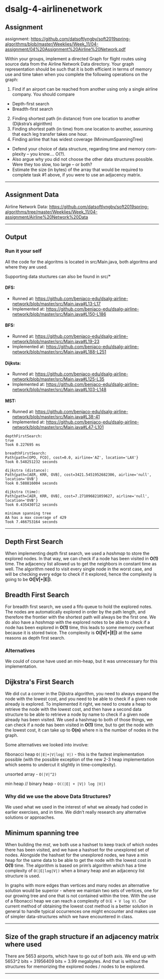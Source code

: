 # dsalg-4-airlinenetwork

## Assignment
assignment: https://github.com/datsoftlyngby/soft2019spring-algorithms/blob/master/Weeklies/Week_11/04-assignment/04%20Assignment%20Airline%20Network.pdf

Within your groups, implement a directed Graph for flight routes using source data from the Airline Network Data directory.
Your graph representation should be such that it is both efficient in terms of memory use and time taken when you complete the following operations on the graph:
1. Find if an airport can be reached from another using only a single airline company. You should compare
- Depth-first search
- Breadth-first search
2. Finding shortest path (in distance) from one location to another (Dijkstra’s algirithm)
3. Finding shortest path (in time) from one location to another, assuming that each leg transfer takes one hour.
4. Finding airline that has widest coverage (MinimumSpanningTree)

- Defend your choice of data structure, regarding time and memory com-
plexity – you know.... O(?).
- Also argue why you did not choose the other data structures possible.
Were they too slow, too large – or both?
- Estimate the size (in bytes) of the array that would be required to complete task #1 above, if you were to use an adjacency matrix.

----

## Assignment Data
Airline Network Data: https://github.com/datsoftlyngby/soft2019spring-algorithms/tree/master/Weeklies/Week_11/04-assignment/Airline%20Network%20Data

-----

## Output

### Run it your self

All the code for the algoritms is located in src/Main.java, both algoritms and where they are used.

Supporting data stuctures can also be found in src/*

#### DFS:
- Runned at: https://github.com/benjaco-edu/dsalg-airline-network/blob/master/src/Main.java#L13-L17
- Implemented at: https://github.com/benjaco-edu/dsalg-airline-network/blob/master/src/Main.java#L150-L186

#### BFS:
- Runned at: https://github.com/benjaco-edu/dsalg-airline-network/blob/master/src/Main.java#L19-23
- Implemented at: https://github.com/benjaco-edu/dsalg-airline-network/blob/master/src/Main.java#L188-L251


#### Dijksta:
- Runned at: https://github.com/benjaco-edu/dsalg-airline-network/blob/master/src/Main.java#L125-L35
- Implemented at: https://github.com/benjaco-edu/dsalg-airline-network/blob/master/src/Main.java#L103-L148

#### MST:
- Runned at: https://github.com/benjaco-edu/dsalg-airline-network/blob/master/src/Main.java#L38-41
- Implemented at: https://github.com/benjaco-edu/dsalg-airline-network/blob/master/src/Main.java#L47-L101

```
depthFirstSearch:
true
Took 0.227695 ms

breadthFirstSearch:
Path{path=[OPO, FCO], cost=0.0, airline='AZ', location='LAX'}
Took 0.548251232 seconds

dijkstra (distance):
Path{path=[AER, KRR, OVB], cost=3421.5451952682306, airline='null', location='OVB'}
Took 0.588816004 seconds

dijkstra (time):
Path{path=[AER, KRR, OVB], cost=7.271096821059627, airline='null', location='OVB'}
Took 0.435430712 seconds

minimum spanning tree
AA has a max coverage of 429
Took 7.466753164 seconds
```

------
## Depth First Search

When implementing depth first search, we used a _hashmap_ to store the explored nodes. In that way, we can check if a node has been visited in **O(1)** time. The adjacency list allowed us to get the neighbors in constant time as well. The algorithm need to visit every single node in the worst case, and will be checking every edge to check if it explored, hence the complexity is going to be **O(|V|+|E|)**.

## Breadth First Search

For breadth first search, we used a fifo queue to hold the explored notes. The nodes are automatically explored in order by the path length, and therefore the frontier with the shortest path will always be the first one. We do also have a _hashmap_ with the explored notes to be able to check if a node has been explored in **O(1)** time, this leads to some memory overheat because it is stored twice. The complexity is **O(|V|+|E|)** at the same reasons as depth first search.

### Alternatives

We could of course have used an min-heap, but it was unnecessary for this implementation.

## Dijkstra's First Search

We did cut a corner in the Dijkstra algorithm, you need to always expand the node with the lowest cost, and you need to be able to check if a given node already is explored. To implemented it right, we need to create a heap to retrieve the node with the lowest cost, and then have a second data structure to be able to retrieve a node by name to check if a given node already has been visited. We used a hashmap to both of those things, we can check if a node has been visited in **O(1)** time, but to get the node with the lowest cost, it can take up to **O(n)** where n is the number of nodes in the graph.

Some alternatives we looked into involve:

fibonacci heap `O(|E|+|V|log| V|)` - this is the fastest implementation possible (with the possible exception of the new 2-3 heap implementation which seems to undercut it slightly in time-complexity).

unsorted array - `O(|V|^2)`  

min heap // binary heap - `O((|E| + |V|) log |V|)`

### Why did we use the above Data Structures?

We used what we used in the interest of what we already had coded in earlier exercises, and in time. We didn’t really research any alternative solutions or approaches.

## Minimum spanning tree

When building the _mst_, we both use a hashset to keep track of which nodes there has been visited, and we have a hashset for the unexplored set of nodes. Alongside the hashset for the unexplored nodes, we have a min heap for the same data to be able to get the node with the lowest cost in **O(1)** time. The algorithm is based on prim’s algorithm which has a time complexity of `O(|E|log|V|)` when a binary heap and an adjacency list structure is used.

In graphs with more edges than vertices and many nodes an alternative solution would be superior - where we maintain two sets of vertices, one for our growing tree and one that is not contained within the tree. With the use of a fibonacci heap we can reach a complexity of `O(E + V log V)`. Our current method of obtaining the lowest cost method is a better solution in general to handle typical occurrences one might encounter and makes use of simpler data-structures which we have encountered in class. 

------



## Size of the graph structure if an adjacency matrix where used

There are 5653 airports, which have to go out of both axis. We end up with 5653^2 bits = 31956409 bits = 3.99 megabytes. And that is without the structures for memorizing the explored nodes / nodes to be explored.

--------




